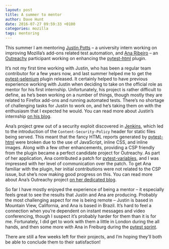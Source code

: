 ```yaml
---
layout: post
title: A summer to mentor
author: Dave Hunt
date: 2016-07-27 09:59:33 +0100
categories: mozilla
tags: mentoring
---
```

This summer I am mentoring [Justin Potts](http://justinpotts.co/) – a university
intern working on improving Mozilla’s add-ons related test automation, and [Ana
Ribeiro](https://anaplusplus.com/) – an
[Outreachy](https://outreachy.gnome.org/) participant working on enhancing the
[pytest-html](https://github.com/pytest-dev/pytest-html) plugin.

It’s not my first time working with Justin, who has been a regular team
contributor for a few years now, and last summer helped me to get the
[pytest-selenium](https://github.com/pytest-dev/pytest-selenium) plugin
released. It certainly helped to have previous experience working with Justin
when deciding to take on the official role as mentor for his first internship.
Unfortunately, his project is rather difficult to define, as he’s been working
on a number of things, though mostly they are related to Firefox add-ons and
running automated tests. There’s no shortage of challenging tasks for Justin to
work on, and he’s taking them on with the enthusiasm that I expected he would.
You can read more about Justin’s internship [on his
blog](https://garblemasher.com/).

Ana’s project grew out of a security exploit discovered in
[Jenkins](https://jenkins.io/), which led to the introduction of the
`Content-Security-Policy`  header for static files being served. This meant that
the fancy HTML reports generated by
[pytest-html](https://github.com/pytest-dev/pytest-html) were broken due to the
use of JavaScript, inline CSS, and inline images. Along with a few other
enhancements, providing a CSP friendly from the plugin became a perfect
candidate project for Outreachy. As part of her application, Ana contributed a
patch for [pytest-variables](https://github.com/pytest-dev/pytest-variables),
and I was impressed with her level of communication over the patch. To get Ana
familiar with the plugin, her initial contributions were not related to the CSP
issue, but she’s now making good progress on this. You can read more about Ana’s
Outreachy project [on her dedicated blog](http://outreachy.anaplusplus.com/).

So far I have mostly enjoyed the experience of being a mentor – it especially
feels great to see the results that Justin and Ana are producing. Probably the
most challenging aspect for me is being remote – Justin is based in Mountain
View, California, and Ana is based in Brazil. It’s hard to feel a connection
when you’re dependent on instant messages and video conferencing, though I
suspect it’s probably harder for them than it is for me. Fortunately, I did get
to work with them a little in London during the all hands, and then some more
with Ana in Freiburg during the [pytest
sprint](http://blargon7.com/2016/06/sprinting-with-pytest-in-freiburg/).

There are still a few weeks left for their projects, and I’m hoping they’ll both
be able to conclude them to their satisfaction!
